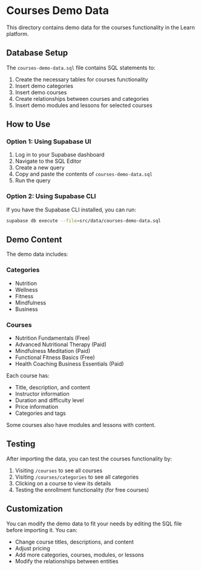 # Courses Demo Data

This directory contains demo data for the courses functionality in the Learn platform.

## Database Setup

The `courses-demo-data.sql` file contains SQL statements to:

1. Create the necessary tables for courses functionality
2. Insert demo categories
3. Insert demo courses
4. Create relationships between courses and categories
5. Insert demo modules and lessons for selected courses

## How to Use

### Option 1: Using Supabase UI

1. Log in to your Supabase dashboard
2. Navigate to the SQL Editor
3. Create a new query
4. Copy and paste the contents of `courses-demo-data.sql`
5. Run the query

### Option 2: Using Supabase CLI

If you have the Supabase CLI installed, you can run:

```bash
supabase db execute --file=src/data/courses-demo-data.sql
```

## Demo Content

The demo data includes:

### Categories
- Nutrition
- Wellness
- Fitness
- Mindfulness
- Business

### Courses
- Nutrition Fundamentals (Free)
- Advanced Nutritional Therapy (Paid)
- Mindfulness Meditation (Paid)
- Functional Fitness Basics (Free)
- Health Coaching Business Essentials (Paid)

Each course has:
- Title, description, and content
- Instructor information
- Duration and difficulty level
- Price information
- Categories and tags

Some courses also have modules and lessons with content.

## Testing

After importing the data, you can test the courses functionality by:

1. Visiting `/courses` to see all courses
2. Visiting `/courses/categories` to see all categories
3. Clicking on a course to view its details
4. Testing the enrollment functionality (for free courses)

## Customization

You can modify the demo data to fit your needs by editing the SQL file before importing it. You can:

- Change course titles, descriptions, and content
- Adjust pricing
- Add more categories, courses, modules, or lessons
- Modify the relationships between entities 